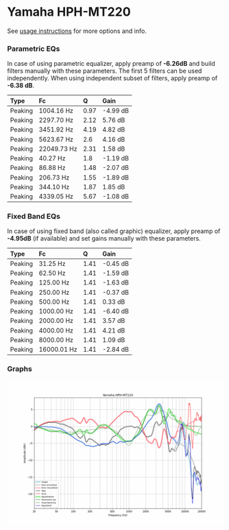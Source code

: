 # Yamaha HPH-MT220
See [usage instructions](https://github.com/jaakkopasanen/AutoEq#usage) for more options and info.

### Parametric EQs
In case of using parametric equalizer, apply preamp of **-6.26dB** and build filters manually
with these parameters. The first 5 filters can be used independently.
When using independent subset of filters, apply preamp of **-6.38 dB**.

| Type    | Fc          |    Q | Gain     |
|:--------|:------------|:-----|:---------|
| Peaking | 1004.16 Hz  | 0.97 | -4.99 dB |
| Peaking | 2297.70 Hz  | 2.12 | 5.76 dB  |
| Peaking | 3451.92 Hz  | 4.19 | 4.82 dB  |
| Peaking | 5623.67 Hz  | 2.6  | 4.16 dB  |
| Peaking | 22049.73 Hz | 2.31 | 1.58 dB  |
| Peaking | 40.27 Hz    | 1.8  | -1.19 dB |
| Peaking | 86.88 Hz    | 1.48 | -2.07 dB |
| Peaking | 206.73 Hz   | 1.55 | -1.89 dB |
| Peaking | 344.10 Hz   | 1.87 | 1.85 dB  |
| Peaking | 4339.05 Hz  | 5.67 | -1.08 dB |

### Fixed Band EQs
In case of using fixed band (also called graphic) equalizer, apply preamp of **-4.95dB**
(if available) and set gains manually with these parameters.

| Type    | Fc          |    Q | Gain     |
|:--------|:------------|:-----|:---------|
| Peaking | 31.25 Hz    | 1.41 | -0.45 dB |
| Peaking | 62.50 Hz    | 1.41 | -1.59 dB |
| Peaking | 125.00 Hz   | 1.41 | -1.63 dB |
| Peaking | 250.00 Hz   | 1.41 | -0.37 dB |
| Peaking | 500.00 Hz   | 1.41 | 0.33 dB  |
| Peaking | 1000.00 Hz  | 1.41 | -6.40 dB |
| Peaking | 2000.00 Hz  | 1.41 | 3.57 dB  |
| Peaking | 4000.00 Hz  | 1.41 | 4.21 dB  |
| Peaking | 8000.00 Hz  | 1.41 | 1.09 dB  |
| Peaking | 16000.01 Hz | 1.41 | -2.84 dB |

### Graphs
![](./Yamaha%20HPH-MT220.png)